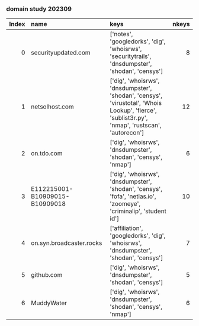 ### domain study 202309

|   Index | name                           | keys                                                                                                                                            |   nkeys |
|--------:|:-------------------------------|:------------------------------------------------------------------------------------------------------------------------------------------------|--------:|
|       0 | securityupdated.com            | ['notes', 'googledorks', 'dig', 'whoisrws', 'securitytrails', 'dnsdumpster', 'shodan', 'censys']                                                |       8 |
|       1 | netsolhost.com                 | ['dig', 'whoisrws', 'dnsdumpster', 'shodan', 'censys', 'virustotal', 'Whois Lookup', 'fierce', 'sublist3r.py', 'nmap', 'rustscan', 'autorecon'] |      12 |
|       2 | on.tdo.com                     | ['dig', 'whoisrws', 'dnsdumpster', 'shodan', 'censys', 'nmap']                                                                                  |       6 |
|       3 | E112215001-B10909015-B10909018 | ['dig', 'whoisrws', 'dnsdumpster', 'shodan', 'censys', 'fofa', 'netlas.io', 'zoomeye', 'criminalip', 'student id']                              |      10 |
|       4 | on.syn.broadcaster.rocks       | ['affiliation', 'googledorks', 'dig', 'whoisrws', 'dnsdumpster', 'shodan', 'censys']                                                            |       7 |
|       5 | github.com                     | ['dig', 'whoisrws', 'dnsdumpster', 'shodan', 'censys']                                                                                          |       5 |
|       6 | MuddyWater                     | ['dig', 'whoisrws', 'dnsdumpster', 'shodan', 'censys', 'nmap']                                                                                  |       6 |